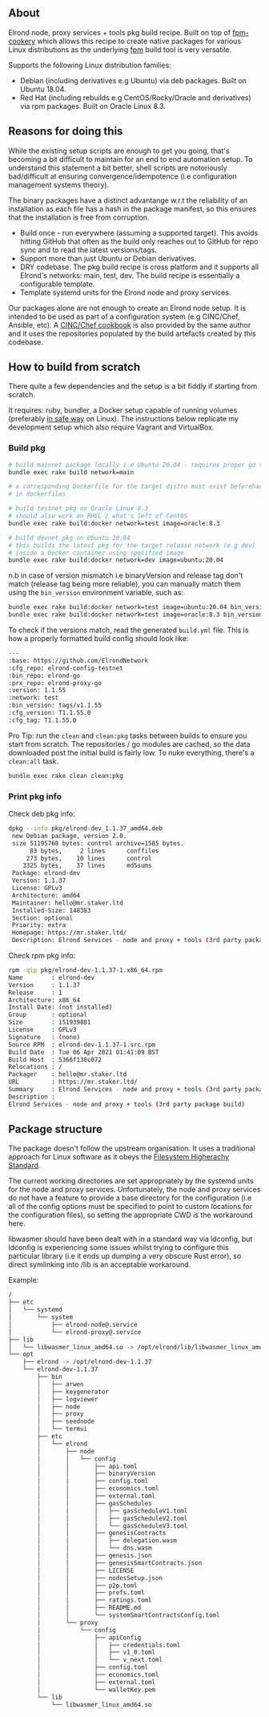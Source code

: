 ## About

Elrond node, proxy services + tools pkg build recipe. Built on top of [fpm-cookery](https://github.com/bernd/fpm-cookery) which allows this recipe to create native packages for various Linux distributions as the underlying [fpm](https://github.com/jordansissel/fpm) build tool is very versatile.

Supports the following Linux distribution families:

 * Debian (including derivatives e.g Ubuntu) via deb packages. Built on Ubuntu 18.04.
 * Red Hat (including rebuilds e.g CentOS/Rocky/Oracle and derivatives) via rpm packages. Built on Oracle Linux 8.3.

## Reasons for doing this

While the existing setup scripts are enough to get you going, that's becoming a bit difficult to maintain for an end to end automation setup. To understand this statement a bit better, shell scripts are notoriously bad/difficult at ensuring convergence/idempotence (i.e configuration management systems theory).

The binary packages have a distinct advantange w.r.t the reliability of an installation as each file has a hash in the package manifest, so this ensures that the installation is free from corruption.

 * Build once - run everywhere (assuming a supported target). This avoids hitting GitHub that often as the build only reaches out to GitHub for repo sync and to read the latest versions/tags.
 * Support more than just Ubuntu or Debian derivatives.
 * DRY codebase. The pkg build recipe is cross platform and it supports all Elrond's networks: main, test, dev. The build recipe is essentially a configurable template.
 * Template systemd units for the Elrond node and proxy services.

Our packages alone are not enough to create an Elrond node setup. It is intended to be used as part of a configuration system (e.g CINC/Chef, Ansible, etc). A [CINC/Chef cookbook](https://github.com/mr-staker/elrond-cookbook) is also provided by the same author and it uses the repositories populated by the build artefacts created by this codebase.

## How to build from scratch

There quite a few dependencies and the setup is a bit fiddly if starting from scratch.

It requires: ruby, bundler, a Docker setup capable of running volumes (preferably [in safe way](https://www.saltwaterc.eu/having-docker-socket-access-is-probably-not-a-great-idea.html) on Linux). The instructions below replicate my development setup which also require Vagrant and VirtualBox.

### Build pkg

```bash
# build mainnet package locally i.e Ubuntu 20.04 - requires proper go setup
bundle exec rake build network=main

# a corresponding Dockerfile for the target distro must exist beforehand
# in dockerfiles

# build testnet pkg on Oracle Linux 8.3
# should also work on RHEL / what's left of CentOS
bundle exec rake build:docker network=test image=oracle:8.3

# build devnet pkg on Ubuntu 20.04
# this builds the latest pkg for the target release network (e.g dev)
# inside a Docker container using specified image
bundle exec rake build:docker network=dev image=ubuntu:20.04
```

n.b in case of version mismatch i.e binaryVersion and release tag don't match (release tag being more reliable), you can manually match them using the `bin_version` environment variable, such as:

```bash
bundle exec rake build:docker network=test image=ubuntu:20.04 bin_version=tags/v1.1.55
bundle exec rake build:docker network=test image=oracle:8.3 bin_version=tags/v1.1.55
```

To check if the versions match, read the generated `build.yml` file. This is how a properly formatted build config should look like:

```bash
---
:base: https://github.com/ElrondNetwork
:cfg_repo: elrond-config-testnet
:bin_repo: elrond-go
:prx_repo: elrond-proxy-go
:version: 1.1.55
:network: test
:bin_version: tags/v1.1.55
:cfg_version: T1.1.55.0
:cfg_tag: T1.1.55.0
```

Pro Tip: run the `clean` and `clean:pkg` tasks between builds to ensure you start from scratch. The repositories / go modules are cached, so the data downloaded post the initial build is fairly low. To nuke everything, there's a `clean:all` task.

```bash
bundle exec rake clean clean:pkg
```

### Print pkg info

Check deb pkg info:

```bash
dpkg --info pkg/elrond-dev_1.1.37_amd64.deb
 new Debian package, version 2.0.
 size 51195768 bytes: control archive=1585 bytes.
      83 bytes,     2 lines      conffiles            
     273 bytes,    10 lines      control              
    3325 bytes,    37 lines      md5sums              
 Package: elrond-dev
 Version: 1.1.37
 License: GPLv3
 Architecture: amd64
 Maintainer: hello@mr.staker.ltd
 Installed-Size: 148383
 Section: optional
 Priority: extra
 Homepage: https://mr.staker.ltd/
 Description: Elrond Services - node and proxy + tools (3rd party package build)
```

Check rpm pkg info:

```bash
rpm -qip pkg/elrond-dev-1.1.37-1.x86_64.rpm
Name        : elrond-dev
Version     : 1.1.37
Release     : 1
Architecture: x86_64
Install Date: (not installed)
Group       : optional
Size        : 151939881
License     : GPLv3
Signature   : (none)
Source RPM  : elrond-dev-1.1.37-1.src.rpm
Build Date  : Tue 06 Apr 2021 01:41:09 BST
Build Host  : 5366f138c072
Relocations : /
Packager    : hello@mr.staker.ltd
URL         : https://mr.staker.ltd/
Summary     : Elrond Services - node and proxy + tools (3rd party package build)
Description :
Elrond Services - node and proxy + tools (3rd party package build)
```

## Package structure

The package doesn't follow the upstream organisation. It uses a traditional approach for Linux software as it obeys the [Filesystem Higherachy Standard](https://en.wikipedia.org/wiki/Filesystem_Hierarchy_Standard).

The current working directories are set appropriately by the systemd units for the node and proxy services. Unfortunately, the node and proxy services do not have a feature to provide a base directory for the configuration (i.e all of the config options must be specified to point to custom locations for the configuration files), so setting the appropriate CWD is the workaround here.

libwasmer should have been dealt with in a standard way via ldconfig, but ldconfig is experiencing some issues whilst trying to configure this particular library (i.e it ends up dumping a very obscure Rust error), so direct symlinking into /lib is an acceptable workaround.

Example:

```bash
/
├── etc
│   └── systemd
│       └── system
│           ├── elrond-node@.service
│           └── elrond-proxy@.service
├── lib
│   └── libwasmer_linux_amd64.so -> /opt/elrond/lib/libwasmer_linux_amd64.so
└── opt
    ├── elrond -> /opt/elrond-dev-1.1.37
    └── elrond-dev-1.1.37
        ├── bin
        │   ├── arwen
        │   ├── keygenerator
        │   ├── logviewer
        │   ├── node
        │   ├── proxy
        │   ├── seednode
        │   └── termui
        ├── etc
        │   └── elrond
        │       ├── node
        │       │   └── config
        │       │       ├── api.toml
        │       │       ├── binaryVersion
        │       │       ├── config.toml
        │       │       ├── economics.toml
        │       │       ├── external.toml
        │       │       ├── gasSchedules
        │       │       │   ├── gasScheduleV1.toml
        │       │       │   ├── gasScheduleV2.toml
        │       │       │   └── gasScheduleV3.toml
        │       │       ├── genesisContracts
        │       │       │   ├── delegation.wasm
        │       │       │   └── dns.wasm
        │       │       ├── genesis.json
        │       │       ├── genesisSmartContracts.json
        │       │       ├── LICENSE
        │       │       ├── nodesSetup.json
        │       │       ├── p2p.toml
        │       │       ├── prefs.toml
        │       │       ├── ratings.toml
        │       │       ├── README.md
        │       │       └── systemSmartContractsConfig.toml
        │       └── proxy
        │           └── config
        │               ├── apiConfig
        │               │   ├── credentials.toml
        │               │   ├── v1_0.toml
        │               │   └── v_next.toml
        │               ├── config.toml
        │               ├── economics.toml
        │               ├── external.toml
        │               └── walletKey.pem
        └── lib
            └── libwasmer_linux_amd64.so
```
